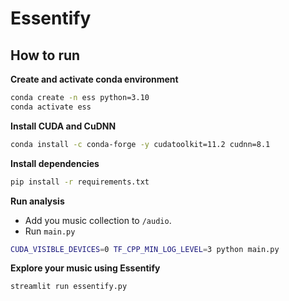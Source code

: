 # Essentify

## How to run

**Create and activate conda environment**

```bash
conda create -n ess python=3.10
conda activate ess
```

**Install CUDA and CuDNN**

```bash
conda install -c conda-forge -y cudatoolkit=11.2 cudnn=8.1
```

**Install dependencies**

```bash
pip install -r requirements.txt
```

**Run analysis**
- Add you music collection to `/audio`.
- Run `main.py`

```bash
CUDA_VISIBLE_DEVICES=0 TF_CPP_MIN_LOG_LEVEL=3 python main.py
```

**Explore your music using Essentify**

```bash
streamlit run essentify.py
```
